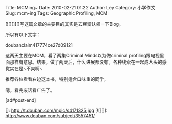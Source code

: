 Title: MCMing~
Date: 2010-02-21 01:22
Author: Ley
Category: 小学作文
Slug: mcm-ing
Tags: Geographic Profiling, MCM

[![][]][]写这篇文章的主要目的其实是去豆瓣认领一下Blog。

所以有以下文字：

doubanclaim417774ce27d09121

这两天主要在MCM，看了两集Criminal Minds以为做criminal
profiling跟电视里面那样有意思。结果，做了两天后，什么进展都没有。各种线索在一起成大头的感觉实在是\~不爽啊\~

推荐各位看看右边这本书，特别适合口味重的同学。

嗯，看完废话看广告了。

[ad\#post-end]

  []: http://t.douban.com/mpic/s4171325.jpg
  [![][]]: http://www.douban.com/subject/3557451/
